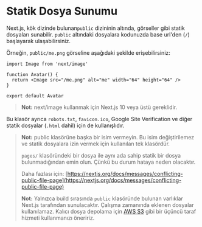# Statik Dosya Sunumu

Next.js, kök dizinde bulunan`public` dizininin altında, görseller gibi statik dosyaları sunabilir. `public` altındaki dosyalara kodunuzda base url'den \(`/`\) başlayarak ulaşabilirsiniz.

Örneğin, `public/me.png` görseline aşağıdaki şekilde erişebilirsiniz:

```text
import Image from 'next/image'

function Avatar() {
  return <Image src="/me.png" alt="me" width="64" height="64" />
}

export default Avatar
```

> **Not:** next/image kullanmak için Next.js 10 veya üstü gereklidir.

Bu klasör ayrıca `robots.txt`, `favicon.ico`, Google Site Verification ve diğer statik dosyalar \(`.html` dahil\) için de kullanışlıdır.

> **Not:** public klasörüne başka bir isim vermeyin. Bu isim değiştirilemez ve statik dosyalara izin vermek için kullanılan tek klasördür.
>
> `pages/` klasöründeki bir dosya ile aynı ada sahip statik bir dosya bulunmadığından emin olun. Çünkü bu durum hataya neden olacaktır.
>
> Daha fazlası için: [https://nextjs.org/docs/messages/conflicting-public-file-page](https://nextjs.org/docs/messages/conflicting-public-file-page)
>
> **Not:** Yalnızca build sırasında `public` klasöründe bulunan varlıklar Next.js tarafından sunulacaktır. Çalışma zamanında eklenen dosyalar kullanılamaz. Kalıcı dosya depolama için [AWS S3](https://aws.amazon.com/s3/) gibi bir üçüncü taraf hizmeti kullanmanızı öneririz.

